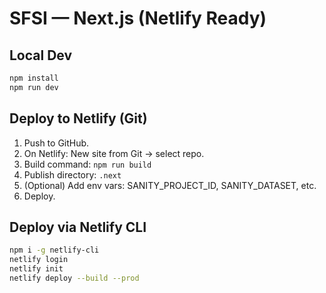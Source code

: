 # SFSI — Next.js (Netlify Ready)

## Local Dev
```bash
npm install
npm run dev
```

## Deploy to Netlify (Git)
1. Push to GitHub.
2. On Netlify: New site from Git → select repo.
3. Build command: `npm run build`
4. Publish directory: `.next`
5. (Optional) Add env vars: SANITY_PROJECT_ID, SANITY_DATASET, etc.
6. Deploy.

## Deploy via Netlify CLI
```bash
npm i -g netlify-cli
netlify login
netlify init
netlify deploy --build --prod
```
